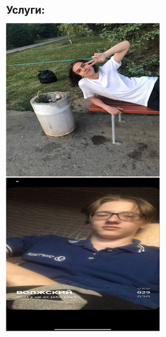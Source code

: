 <html>
<p><h1>Услуги:</h1></p>
<p><img src="photo_2022-09-10_13-25-15.jpg" width="420" height="420">
<img src="photo_2022-09-10_13-28-27.jpg" width="420" height="420"></p>
</html>
